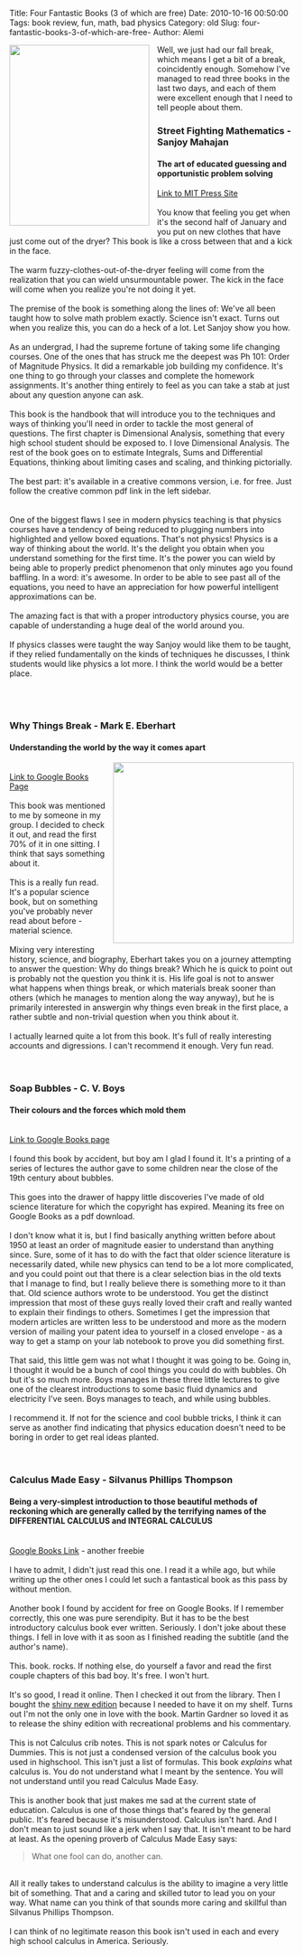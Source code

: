 Title: Four Fantastic Books (3 of which are free)
Date: 2010-10-16 00:50:00
Tags: book review, fun, math, bad physics
Category: old
Slug: four-fantastic-books-3-of-which-are-free-
Author: Alemi

<a href="http://4.bp.blogspot.com/_YOjDhtygcuA/TLkO7BNOPnI/AAAAAAAAAOo/uIuwbUHkVtU/s1600/9780262514293-f30.jpg" imageanchor="1" style="clear: left; float: left; margin-bottom: 1em; margin-right: 1em;"><img border="0" height="320" src="http://4.bp.blogspot.com/_YOjDhtygcuA/TLkO7BNOPnI/AAAAAAAAAOo/uIuwbUHkVtU/s320/9780262514293-f30.jpg" width="248" /></a>Well, we just had our fall break, which means I get a bit of a break, coincidently enough.  Somehow I've managed to read three books in the last two days, and each of them were excellent enough that I need to tell people about them.<br /><h3>Street Fighting Mathematics - Sanjoy Mahajan </h3><h4>The art of educated guessing and opportunistic problem solving </h4><div><a href="http://mitpress.mit.edu/catalog/item/default.asp?ttype=2&tid=12156">Link to MIT Press Site</a><br /><br />You know that feeling you get when it's the second half of January and you put on new clothes that have just come out of the dryer?  This book is like a cross between that and a kick in the face.  <br /><br />The warm fuzzy-clothes-out-of-the-dryer feeling will come from the realization that you can wield unsurmountable power.  The kick in the face will come when you realize you're not doing it yet.<br /><a name='more'></a><br />The premise of the book is something along the lines of:  We've all been taught how to solve math problem exactly.  Science isn't exact.  Turns out when you realize this, you can do a heck of a lot.  Let Sanjoy show you how.<br /><br />As an undergrad, I had the supreme fortune of taking some life changing courses.  One of the ones that has struck me the deepest was Ph 101: Order of Magnitude Physics.  It did a remarkable job building my confidence.  It's one thing to go through your classes and complete the homework assignments.  It's another thing entirely to feel as you can take a stab at just about any question anyone can ask.<br /><br />This book is the handbook that will introduce you to the techniques and ways of thinking you'll need in order to tackle the most general of questions.  The first chapter is Dimensional Analysis, something that every high school student should be exposed to. I love Dimensional Analysis.  The rest of the book goes on to estimate Integrals, Sums and Differential Equations, thinking about limiting cases and scaling, and thinking pictorially.  <br /><br />The best part:  it's available in a creative commons version, i.e. for free.  Just follow the creative common pdf link in the left sidebar.<br /><br /><br />One of the biggest flaws I see in modern physics teaching is that physics courses have a tendency of being reduced to plugging numbers into highlighted and yellow boxed equations.  That's not physics!  Physics is a way of thinking about the world.  It's the delight you obtain when you understand something for the first time.  It's the power you can wield by being able to properly predict phenomenon that only minutes ago you found baffling.  In a word: it's awesome.  In order to be able to see past all of the equations, you need to have an appreciation for how powerful intelligent approximations can be.<br /><br />The amazing fact is that with a proper introductory physics course, you are capable of understanding a huge deal of the world around you. <br /><br />If physics classes were taught the way Sanjoy would like them to be taught, if they relied fundamentally on the kinds of techniques he discusses, I think students would like physics a lot more.  I think the world would be a better place.  <br /></div><br /><br /><br /><h3>Why Things Break  - Mark E. Eberhart </h3><h4>Understanding the world by the way it comes apart </h4><div class="separator" style="clear: both; text-align: center;"><a href="http://2.bp.blogspot.com/_YOjDhtygcuA/TLkXVqJBxlI/AAAAAAAAAOs/WEGJaROjFhI/s1600/4115MFY61ML._SS500_.jpg" imageanchor="1" style="clear: right; float: right; margin-bottom: 1em; margin-left: 1em;"><img border="0" height="320" src="http://2.bp.blogspot.com/_YOjDhtygcuA/TLkXVqJBxlI/AAAAAAAAAOs/WEGJaROjFhI/s320/4115MFY61ML._SS500_.jpg" width="320" /></a></div><br /><a href="http://books.google.com/books?id=wo9wGKk9MVsC&printsec=frontcover&dq=Why+Things+Break&hl=eo&ei=4Be5TJ6jPIL48Aa2uKzPDg&sa=X&oi=book_result&ct=result&resnum=1&ved=0CCUQ6AEwAA#v=onepage&q&f=false">Link to Google Books Page</a><br /><br />This book was mentioned to me by someone in my group.  I decided to check it out, and read the first 70% of it in one sitting.  I think that says something about it.  <br /><br />This is a really fun read.  It's a popular science book, but on something you've probably never read about before - material science.<br /><br />Mixing very interesting history, science, and biography, Eberhart takes you on a journey attempting to answer the question: Why do things break?  Which he is quick to point out is probably not the question you think it is.  His life goal is not to answer what happens when things break, or which materials break sooner than others (which he manages to mention along the way anyway), but he is primarily interested in answergin why things even break in the first place, a rather subtle and non-trivial question when you think about it.<br /><br />I actually learned quite a lot from this book.  It's full of really interesting accounts and digressions.  I can't recommend it enough.  Very fun read.<br /><br /><br /><h3>Soap Bubbles - C. V. Boys </h3><h4>Their colours and the forces which mold them </h4><br /><a href="http://books.google.com/books?id=EcgCKTPYqCIC&printsec=frontcover&source=gbs_atb#v=onepage&q&f=false">Link to Google Books page</a><br /><br />I found this book by accident, but boy am I glad I found it.  It's a printing of a series of lectures the author gave to some children near the close of the 19th century about bubbles.<br /><br />This goes into the drawer of happy little discoveries I've made of old science literature for which the copyright has expired.  Meaning its free on Google Books as a pdf download.  <br /><br />I don't know what it is, but I find basically anything written before about 1950 at least an order of magnitude easier to understand than anything since.  Sure, some of it has to do with the fact that older science literature is necessarily dated, while new physics can tend to be a lot more complicated, and you could point out that there is a clear selection bias in the old texts that I manage to find, but I really believe there is something more to it than that.  Old science authors wrote to be understood.  You get the distinct impression that most of these guys really loved their craft and really wanted to explain their findings to others.  Sometimes I get the impression that modern articles are written less to be understood and more as the modern version of mailing your patent idea to yourself in a closed envelope - as a way to get a stamp on your lab notebook to prove you did something first.<br /><br />That said, this little gem was not what I thought it was going to be.  Going in, I thought it would be a bunch of cool things you could do with bubbles.  Oh but it's so much more.  Boys manages in these three little lectures to give one of the clearest introductions to some basic fluid dynamics and electricity I've seen.  Boys manages to teach, and while using bubbles.<br /><br />I recommend it.  If not for the science and cool bubble tricks, I think it can serve as another find indicating that physics education doesn't need to be boring in order to get real ideas planted.<br /><br /><br /><h3>Calculus Made Easy - Silvanus Phillips Thompson </h3><h4>Being a very-simplest introduction to those beautiful methods of reckoning which are generally called by the terrifying names of the DIFFERENTIAL CALCULUS and INTEGRAL CALCULUS</h4><br /><a href="http://books.google.com/books?id=BrhBAAAAYAAJ&printsec=frontcover&dq=Calculus+Made+Easy&hl=eo&ei=WRu5TKDJLsT38Ab4wNiaDw&sa=X&oi=book_result&ct=result&resnum=1&ved=0CCoQ6AEwAA#v=onepage&q&f=false">Google Books Link</a> - another freebie<br /><br />I have to admit, I didn't just read this one.  I read it a while ago, but while writing up the other ones I could let such a fantastical book as this pass by without mention.<br /><br />Another book I found by accident for free on Google Books.  If I remember correctly, this one was pure serendipity.  But it has to be the best introductory calculus book ever written.  Seriously.  I don't joke about these things.  I fell in love with it as soon as I finished reading the subtitle (and the author's name).<br /><br />This. book. rocks.  If nothing else, do yourself a favor and read the first couple chapters of this bad boy.  It's free.  I won't hurt.<br /><br />It's so good, I read it online.  Then I checked it out from the library.  Then I bought the <a href="http://www.amazon.com/Calculus-Made-Easy-CALCULUS-MADE/dp/B001TIKS36/ref=sr_1_4?ie=UTF8&qid=1287200177&sr=8-4">shiny new edition</a> because I needed to have it on my shelf.  Turns out I'm not the only one in love with the book.  Martin Gardner so loved it as to release the shiny edition with recreational problems and his commentary.<br /><br />This is not Calculus crib notes.  This is not spark notes or Calculus for Dummies.  This is not just a condensed version of the calculus book you used in highschool.  This isn't just a list of formulas.  This book <i>explains</i> what calculus is.  You do not understand what I meant by the sentence.  You will not understand until you read Calculus Made Easy.<br /><br />This is another book that just makes me sad at the current state of education.  Calculus is one of those things that's feared by the general public.  It's feared because it's misunderstood.  Calculus isn't hard.  And I don't mean to just sound like a jerk when I say that.  It isn't meant to be hard at least.  As the opening proverb of Calculus Made Easy says:<br /><blockquote>What one fool can do, another can.</blockquote><br />All it really takes to understand calculus is the ability to imagine a very little bit of something.  That and a caring and skilled tutor to lead you on your way.  What name can you think of that sounds more caring and skillful than Silvanus Phillips Thompson.  <br /><br />I can think of no legitimate reason this book isn't used in each and every high school calculus in America.  Seriously.
